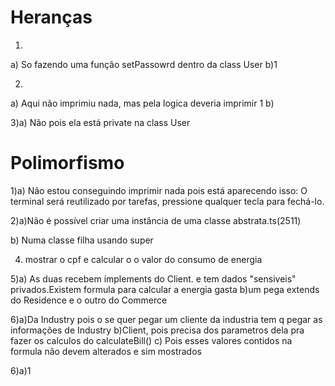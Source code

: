 
<h1>Heranças</h1>

1)
a) So fazendo uma função setPassowrd dentro da class User
b)1 


2)  
a) Aqui não imprimiu nada, mas pela logica deveria imprimir 1 
b)


3)a)  Não pois ela está private na class User




<h1>Polimorfismo</h1>

1)a) Não estou conseguindo imprimir nada pois está aparecendo isso: O terminal será reutilizado por tarefas, pressione qualquer tecla para fechá-lo.


2)a)Não é possível criar uma instância de uma classe abstrata.ts(2511)

b) Numa classe filha usando super

4) mostrar o cpf e  calcular o o valor do consumo de energia


5)a) As duas recebem implements do Client.  e tem dados "sensiveis" privados.Existem formula para calcular a energia gasta
b)um pega extends do Residence e o outro do Commerce

6)a)Da Industry pois o se quer pegar um cliente da industria tem q pegar as informações de Industry
b)Client, pois precisa dos parametros dela pra fazer os calculos do calculateBill()
c) Pois esses valores contidos na formula não devem alterados e sim  mostrados 

6)a)1

